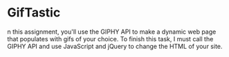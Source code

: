 # GifTastic
n this assignment, you'll use the GIPHY API to make a dynamic web page that populates with gifs of your choice. To finish this task, I must call the GIPHY API and use JavaScript and jQuery to change the HTML of your site.
